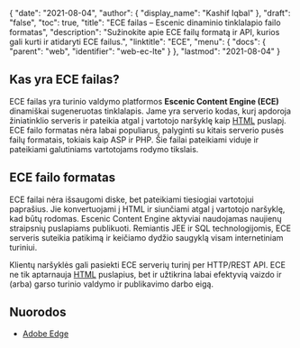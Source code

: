 {
  "date": "2021-08-04",
  "author": {
    "display_name": "Kashif Iqbal"
},
  "draft": "false",
  "toc": true,
  "title": "ECE failas – Escenic dinaminio tinklalapio failo formatas",
  "description": "Sužinokite apie ECE failų formatą ir API, kurios gali kurti ir atidaryti ECE failus.",
  "linktitle": "ECE",
  "menu": {
    "docs": {
      "parent": "web",
      "identifier": "web-ec-lte"
}
},
  "lastmod": "2021-08-04"
}

## Kas yra ECE failas?

ECE failas yra turinio valdymo platformos **Escenic Content Engine (ECE)** dinamiškai sugeneruotas tinklalapis. Jame yra serverio kodas, kurį apdoroja žiniatinklio serveris ir pateikia atgal į vartotojo naršyklę kaip [HTML](/web/html/) puslapį. ECE failo formatas nėra labai populiarus, palyginti su kitais serverio pusės failų formatais, tokiais kaip ASP ir PHP. Šie failai pateikiami viduje ir pateikiami galutiniams vartotojams rodymo tikslais.

## ECE failo formatas

ECE failai nėra išsaugomi diske, bet pateikiami tiesiogiai vartotojui paprašius. Jie konvertuojami į HTML ir siunčiami atgal į vartotojo naršyklę, kad būtų rodomas. Escenic Content Engine aktyviai naudojamas naujienų straipsnių puslapiams publikuoti. Remiantis JEE ir SQL technologijomis, ECE serveris suteikia patikimą ir keičiamo dydžio saugyklą visam internetiniam turiniui.

Klientų naršyklės gali pasiekti ECE serverių turinį per HTTP/REST API. ECE ne tik aptarnauja [HTML](/web/html/) puslapius, bet ir užtikrina labai efektyvią vaizdo ir (arba) garso turinio valdymo ir publikavimo darbo eigą.

## Nuorodos

* [Adobe Edge](https://en.wikipedia.org/wiki/Adobe_Edge_Animate)
